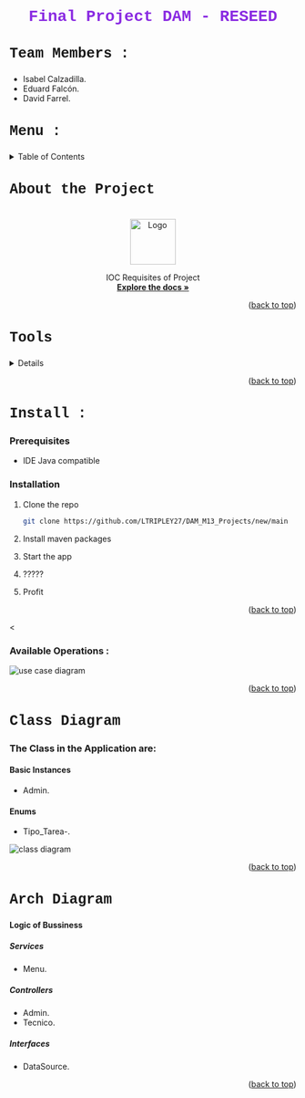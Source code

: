 # <h1 style="text-align: center; color : blueviolet; font-family : Courier New;">Final Project DAM - RESEED</h1>

<div>

<h2  style="font-family : Courier New; font-size : 25px;">Team Members :</h2>

- Isabel Calzadilla.
- Eduard Falcón.
- David Farrel.

<!-- TOP ANCHOR WITH ID TO CALL -->
<a href="#top" id="top"></a>

<h2 style="font-family : Courier New; font-size : 25px;">Menu : </h2>

<details>
  <summary>Table of Contents</summary>
  <ol>
    <li>
      <a href="#sintesis">About the Project</a>
      <ul>
        <li><a href="#tecnologias">Built With</a></li>
      </ul>
    </li>
    <li>
      <a href="#aplicacion">Getting Started</a>
      <ul>
        <li><a href="#prerequisites">Prerequisites</a></li>
        <li><a href="#installation">Installation</a></li>
      </ul>
    </li>
    <li><a href="#usage">Usage</a></li>
    <li><a href="#modelo1">Use Case Diagram</a></li>
    <li><a href="#modelo2">Class Diagram</a></li>
  </ol>
</details>

<h2 style="font-family : Courier New; font-size : 25px;" id="sintesis">About the Project</h2>

<br />
<div align="center">
  <a href="https://github.com/LTRIPLEY27/DAM_M13_Projects/blob/main/DEFINITION.md">
    <img src="src/img/readMe.png" alt="Logo" width="80" height="80">
  </a>
  <p align="center">
    IOC Requisites of Project
    <br />
    <a href="https://github.com/LTRIPLEY27/DAM_M13_Projects/blob/main/DEFINITION.md"><strong>Explore the docs »</strong></a>
</div>


<p align="right">(<a href="#top" >back to top</a>)</p>

<h2 style="font-family : Courier New; font-size : 25px;" id="tecnologias">Tools</h2>


<details>
  <ol>
    <li>
      <a href="#">Backend :</a>
      <ul>
        <li>Java 17.</li>
      </ul>
    </li>
    <li>
      <a href="#">Visual :</a>
      <ul>
        <li>Desktop : Visual Studio</li>
        <li>Mobile : Android Studio</li>
      </ul>
    </li>
    <li>
      <a href="#">Sprints :</a>
      <ul>
        <li>GitHub</li>
        <li>TAIGA</li>
      </ul>
    </li>
  </ol>
</details>


<p align="right">(<a href="#top">back to top</a>)</p>


<h2 style="font-family : Courier New; font-size : 25px;" id="aplicacion">Install : </h2>

### Prerequisites

* IDE Java compatible

### Installation

1. Clone the repo
    ```sh
   git clone https://github.com/LTRIPLEY27/DAM_M13_Projects/new/main
   ```
2. Install maven packages

3. Start the app

4. ?????

5. Profit

<p align="right">(<a href="#top" >back to top</a>)</p>


<
### Available Operations :


![use case diagram](docs/DIAGRAMA_final.png)

<p align="right">(<a href="#top" >back to top</a>)</p>

<h2 style="font-family : Courier New; font-size : 25px;" id="modelo2">Class Diagram</h2>

### The Class in the Application are:

#### Basic Instances

- Admin.



#### Enums

- Tipo_Tarea-.

![class diagram](docs/DIAGRAMA_final.png)

<p align="right">(<a href="#top">back to top</a>)</p>

<h2 style="font-family : Courier New; font-size : 25px;" id="modelo3">Arch Diagram</h2>

#### Logic of Bussiness

##### Services

- Menu.



##### Controllers

- Admin.
- Tecnico.

##### Interfaces

- DataSource.



<p align="right">(<a href="#top">back to top</a>)</p>

</div>
